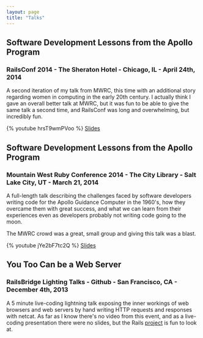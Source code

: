 ```yaml
---
layout: page
title: "Talks"
---
```


<a id="apolloRailsConf"></a>
## Software Development Lessons from the Apollo Program
### RailsConf 2014 - The Sheraton Hotel - Chicago, IL - April 24th, 2014

A second iteration of my talk from MWRC, this time with an additional story regarding women in
computing in the early 20th century. I actually think I gave an overall better talk at MWRC, but it
was fun to be able to give the same talk a second time, and RailsConf was long and overwhelming, but
incredibly fun.

{% youtube hrsT9wmPVoo %}
[Slides](https://speakerdeck.com/orangejulius/software-development-lessons-from-the-apollo-program)

<a id="apolloMWRC"></a>
## Software Development Lessons from the Apollo Program
### Mountain West Ruby Conference 2014 - The City Library - Salt Lake City, UT - March 21, 2014

A full-length talk describing the challenges faced by software developers writing code for the
Apollo Guidance Computer in the 1960's, how they overcame them with great success, and what we can
learn from their experiences even as developers probably not writing code going to the moon.

The MWRC crowd was a great, small group and giving this talk was a blast.

{% youtube jYe2bF7tc2Q %}
[Slides](http://www.slideshare.net/spectre256/software-development-lessons-from-the-apollo-program)


<a id="webServerRailsBridge"></a>
## You Too Can be a Web Server
### RailsBridge Lighting Talks - Github - San Francisco, CA - December 4th, 2013

A 5 minute live-coding lightning talk exposing the inner workings of web browsers and web servers by
hand writing HTTP requests and responses with netcat. As far as I know there's no video from this
event, and as a live-coding presentation there were no slides, but the Rails
[project](https://github.com/orangejulius/you-too-can-be-a-webserver) is fun to look at.
